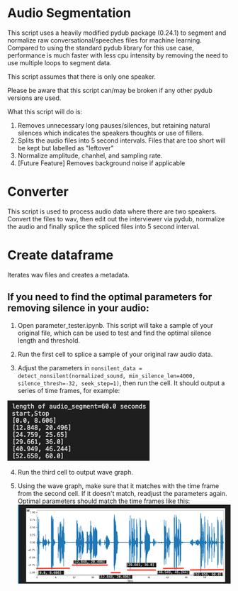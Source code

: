 # Audio Segmentation
This script uses a heavily modified pydub package (0.24.1) to segment and normalize raw conversational/speeches files for machine learning. Compared to using the standard pydub library for this use case, performance is much faster with less cpu intensity by removing the need to use multiple loops to segment data.

This script assumes that there is only one speaker.

Please be aware that this script can/may be broken if any other pydub versions are used.

What this script will do is:
  1. Removes unnecessary long pauses/silences, but retaining natural silences which indicates the speakers thoughts or use of fillers.
  2. Splits the audio files into 5 second intervals. Files that are too short will be kept but labelled as "leftover"
  3. Normalize amplitude, chanhel, and sampling rate.
  4. [Future Feature] Removes background noise if applicable

# Converter

This script is used to process audio data where there are two speakers. Convert the files to wav, then edit out the interviewer via pydub, normalize the audio and finally splice the spliced files into 5 second interval.


# Create dataframe 

Iterates wav files and creates a metadata.

## If you need to find the optimal parameters for removing silence in your audio:
1. Open parameter_tester.ipynb. This script will take a sample of your original file, which can be used to test and find the optimal silence length and threshold.

2. Run the first cell to splice a sample of your original raw audio data.

3. Adjust the parameters in `nonsilent_data = detect_nonsilent(normalized_sound, min_silence_len=4000, silence_thresh=-32, seek_step=1)`, then run the cell. It should output a series of time frames, for example:

![Time frame](https://github.com/Caldarie/Audio_segmenter/blob/master/Images/Screen%20Shot%202020-07-31%20at%209.39.55%20pm.png)

4. Run the third cell to output wave graph. 

5. Using the wave graph, make sure that it matches with the time frame from the second cell. If it doesn't match, readjust the parameters again. Optimal parameters should match the time frames like this:
![Wave Graph](https://github.com/Caldarie/Audio_segmenter/blob/master/Images/Screen%20Shot%202020-07-27%20at%2011.04.38%20pm.png)

  

